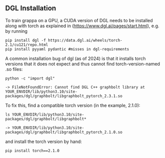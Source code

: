 ## DGL Installation

To train grappa on a GPU, a CUDA version of DGL needs to be installed along with torch as explained in (https://www.dgl.ai/pages/start.html), e.g. by running
```
pip install dgl -f https://data.dgl.ai/wheels/torch-2.1/cu121/repo.html
pip install pyyaml pydantic #misses in dgl-requirements
```

A common installation bug of dgl (as of 2024) is that it installs torch versions that it does not expect and thus cannot find torch-version-named .so files:
```
python -c "import dgl"

-> FileNotFoundError: Cannot find DGL C++ graphbolt library at YOUR_ENVDIR/lib/python3.10/site-packages/dgl/graphbolt/libgraphbolt_pytorch_2.3.1.so
```

To fix this, find a compatible torch version (in the example, 2.1.0):

```
ls YOUR_ENVDIR/lib/python3.10/site-packages/dgl/graphbolt/libgraphbolt*

-> YOUR_ENVDIR/lib/python3.10/site-packages/dgl/graphbolt/libgraphbolt_pytorch_2.1.0.so
```

and install the torch version by hand:
```
pip install torch==2.1.0
```